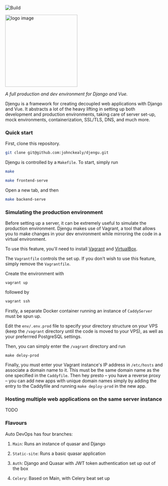 
![Build](https://github.com/johnckealy/auto-devops/actions/workflows/deploy-prod.yml/badge.svg)

<img src="https://raw.githubusercontent.com/johnckealy/djengu/main/frontend/src/assets/djengu-logo.svg"
     alt="logo image" width="230" />

<em> A full production and dev environment for Django and Vue. </em>

Djengu is a framework for creating decoupled web applications with Django and Vue.
It abstracts a lot of the heavy lifting in setting up both development and
production environments, taking care of server set-up, mock environments,
containerization, SSL/TLS, DNS, and much more.

### Quick start

First, clone this repository.
```bash
git clone git@github.com:johnckealy/djengu.git
```

Djengu is controlled by a `Makefile`. To start, simply run

```bash
make
```

```bash
make frontend-serve
```

Open a new tab, and then
```bash
make backend-serve

```


### Simulating the production environment

Before setting up a server, it can be extremely useful to simulate
the production environment. Djengu makes use of Vagrant, a tool that allows you to make
changes in your dev environment while mirroring the code in a virtual environment.

To use this feature, you'll need to install [Vagrant](https://www.vagrantup.com/downloads)
and [VirtualBox](https://www.virtualbox.org/wiki/Downloads).

The `Vagrantfile` controls the set up. If you don't wish to use this feature, simply
remove the `Vagrantfile`.

Create the environment with
```
vagrant up
```
followed by
```bash
vagrant ssh
```

Firstly,
a separate Docker container running an instance of `CaddyServer` must be spun up.

Edit the `env/.env.prod` file to specify your directory structure on your VPS (keep the `/vagrant`
directory until the code is moved to your VPS), as well as your preferrred PostgreSQL settings.

Then, you can simply enter the `/vagrant` directory and run

```
make deloy-prod
```

Finally, you must enter your Vagrant instance's IP address in `/etc/hosts` and associate a
domain name to it. This must be the same domain name as the one specified in the `Caddyfile`.
Then hey presto – you have a reverse proxy – you can add new apps with unique domain names simply
by adding the entry to the Caddyfile and running `make deploy-prod` in the new app.

### Hosting multiple web applications on the same server instance

TODO

### Flavours

Auto DevOps has four branches:

1) `Main`: Runs an instance of quasar and Django

2) `Static-site`: Runs a basic quasar application

3) `Auth`: Django and Quasar with JWT token authentication set up out of the box

4) `Celery`: Based on Main, with Celery beat set up





